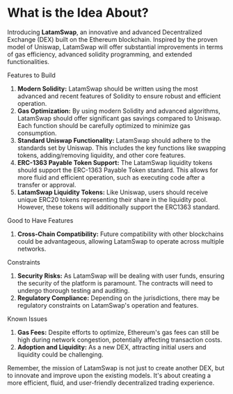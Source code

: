 # What is the Idea About?

Introducing **LatamSwap**, an innovative and advanced Decentralized Exchange (DEX) built on the Ethereum blockchain. Inspired by the proven model of Uniswap, LatamSwap will offer substantial improvements in terms of gas efficiency, advanced solidity programming, and extended functionalities.

Features to Build

1. **Modern Solidity:** LatamSwap should be written using the most advanced and recent features of Solidity to ensure robust and efficient operation.
2. **Gas Optimization:** By using modern Solidity and advanced algorithms, LatamSwap should offer significant gas savings compared to Uniswap. Each function should be carefully optimized to minimize gas consumption.
3. **Standard Uniswap Functionality:** LatamSwap should adhere to the standards set by Uniswap. This includes the key functions like swapping tokens, adding/removing liquidity, and other core features.
4. **ERC-1363 Payable Token Support:** The LatamSwap liquidity tokens should support the ERC-1363 Payable Token standard. This allows for more fluid and efficient operation, such as executing code after a transfer or approval.
5. **LatamSwap Liquidity Tokens:** Like Uniswap, users should receive unique ERC20 tokens representing their share in the liquidity pool. However, these tokens will additionally support the ERC1363 standard.

Good to Have Features

1. **Cross-Chain Compatibility:** Future compatibility with other blockchains could be advantageous, allowing LatamSwap to operate across multiple networks.

Constraints

1. **Security Risks:** As LatamSwap will be dealing with user funds, ensuring the security of the platform is paramount. The contracts will need to undergo thorough testing and auditing.
2. **Regulatory Compliance:** Depending on the jurisdictions, there may be regulatory constraints on LatamSwap's operation and features.

Known Issues

1. **Gas Fees:** Despite efforts to optimize, Ethereum's gas fees can still be high during network congestion, potentially affecting transaction costs.
2. **Adoption and Liquidity:** As a new DEX, attracting initial users and liquidity could be challenging.

Remember, the mission of LatamSwap is not just to create another DEX, but to innovate and improve upon the existing models. It's about creating a more efficient, fluid, and user-friendly decentralized trading experience.